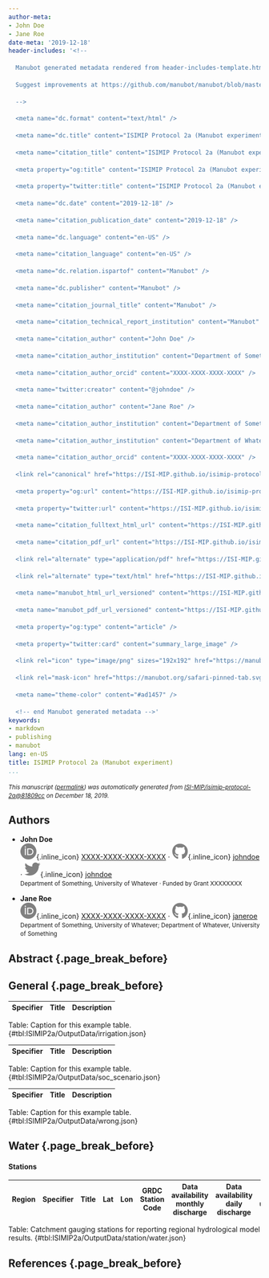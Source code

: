 ```yaml
---
author-meta:
- John Doe
- Jane Roe
date-meta: '2019-12-18'
header-includes: '<!--

  Manubot generated metadata rendered from header-includes-template.html.

  Suggest improvements at https://github.com/manubot/manubot/blob/master/manubot/process/header-includes-template.html

  -->

  <meta name="dc.format" content="text/html" />

  <meta name="dc.title" content="ISIMIP Protocol 2a (Manubot experiment)" />

  <meta name="citation_title" content="ISIMIP Protocol 2a (Manubot experiment)" />

  <meta property="og:title" content="ISIMIP Protocol 2a (Manubot experiment)" />

  <meta property="twitter:title" content="ISIMIP Protocol 2a (Manubot experiment)" />

  <meta name="dc.date" content="2019-12-18" />

  <meta name="citation_publication_date" content="2019-12-18" />

  <meta name="dc.language" content="en-US" />

  <meta name="citation_language" content="en-US" />

  <meta name="dc.relation.ispartof" content="Manubot" />

  <meta name="dc.publisher" content="Manubot" />

  <meta name="citation_journal_title" content="Manubot" />

  <meta name="citation_technical_report_institution" content="Manubot" />

  <meta name="citation_author" content="John Doe" />

  <meta name="citation_author_institution" content="Department of Something, University of Whatever" />

  <meta name="citation_author_orcid" content="XXXX-XXXX-XXXX-XXXX" />

  <meta name="twitter:creator" content="@johndoe" />

  <meta name="citation_author" content="Jane Roe" />

  <meta name="citation_author_institution" content="Department of Something, University of Whatever" />

  <meta name="citation_author_institution" content="Department of Whatever, University of Something" />

  <meta name="citation_author_orcid" content="XXXX-XXXX-XXXX-XXXX" />

  <link rel="canonical" href="https://ISI-MIP.github.io/isimip-protocol-2a/" />

  <meta property="og:url" content="https://ISI-MIP.github.io/isimip-protocol-2a/" />

  <meta property="twitter:url" content="https://ISI-MIP.github.io/isimip-protocol-2a/" />

  <meta name="citation_fulltext_html_url" content="https://ISI-MIP.github.io/isimip-protocol-2a/" />

  <meta name="citation_pdf_url" content="https://ISI-MIP.github.io/isimip-protocol-2a/manuscript.pdf" />

  <link rel="alternate" type="application/pdf" href="https://ISI-MIP.github.io/isimip-protocol-2a/manuscript.pdf" />

  <link rel="alternate" type="text/html" href="https://ISI-MIP.github.io/isimip-protocol-2a/v/81809cc251ad8da64ab59234f4684efb02e585ab/" />

  <meta name="manubot_html_url_versioned" content="https://ISI-MIP.github.io/isimip-protocol-2a/v/81809cc251ad8da64ab59234f4684efb02e585ab/" />

  <meta name="manubot_pdf_url_versioned" content="https://ISI-MIP.github.io/isimip-protocol-2a/v/81809cc251ad8da64ab59234f4684efb02e585ab/manuscript.pdf" />

  <meta property="og:type" content="article" />

  <meta property="twitter:card" content="summary_large_image" />

  <link rel="icon" type="image/png" sizes="192x192" href="https://manubot.org/favicon-192x192.png" />

  <link rel="mask-icon" href="https://manubot.org/safari-pinned-tab.svg" color="#ad1457" />

  <meta name="theme-color" content="#ad1457" />

  <!-- end Manubot generated metadata -->'
keywords:
- markdown
- publishing
- manubot
lang: en-US
title: ISIMIP Protocol 2a (Manubot experiment)
...
```







<small><em>
This manuscript
([permalink](https://ISI-MIP.github.io/isimip-protocol-2a/v/81809cc251ad8da64ab59234f4684efb02e585ab/))
was automatically generated
from [ISI-MIP/isimip-protocol-2a@81809cc](https://github.com/ISI-MIP/isimip-protocol-2a/tree/81809cc251ad8da64ab59234f4684efb02e585ab)
on December 18, 2019.
</em></small>

## Authors



+ **John Doe**<br>
    ![ORCID icon](images/orcid.svg){.inline_icon}
    [XXXX-XXXX-XXXX-XXXX](https://orcid.org/XXXX-XXXX-XXXX-XXXX)
    · ![GitHub icon](images/github.svg){.inline_icon}
    [johndoe](https://github.com/johndoe)
    · ![Twitter icon](images/twitter.svg){.inline_icon}
    [johndoe](https://twitter.com/johndoe)<br>
  <small>
     Department of Something, University of Whatever
     · Funded by Grant XXXXXXXX
  </small>

+ **Jane Roe**<br>
    ![ORCID icon](images/orcid.svg){.inline_icon}
    [XXXX-XXXX-XXXX-XXXX](https://orcid.org/XXXX-XXXX-XXXX-XXXX)
    · ![GitHub icon](images/github.svg){.inline_icon}
    [janeroe](https://github.com/janeroe)<br>
  <small>
     Department of Something, University of Whatever; Department of Whatever, University of Something
  </small>



## Abstract {.page_break_before}




## General {.page_break_before}

| Specifier | Title | Description |
|-----------|-------|-------------|

Table: Caption for this example table.
{#tbl:ISIMIP2a/OutputData/irrigation.json}

| Specifier | Title | Description |
|-----------|-------|-------------|

Table: Caption for this example table.
{#tbl:ISIMIP2a/OutputData/soc_scenario.json}

| Specifier | Title | Description |
|-----------|-------|-------------|

Table: Caption for this example table.
{#tbl:ISIMIP2a/OutputData/wrong.json}


## Water {.page_break_before}

#### Stations

| Region | Specifier | Title | Lat | Lon | GRDC Station Code | Data availability monthly discharge | Data availability daily discharge | Area upstream |
|-|-|-|-|-|-|-|-|-|

Table: Catchment gauging stations for reporting regional hydrological model results.
{#tbl:ISIMIP2a/OutputData/station/water.json}


## References {.page_break_before}

<!-- Explicitly insert bibliography here -->
<div id="refs"></div>
